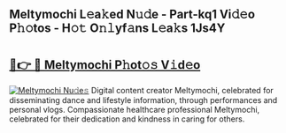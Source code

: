 ## Meltymochi L𝚎a𝚔ed N𝚞𝚍e - Part-kq1 Vi𝚍𝚎o P𝚑𝚘tos - H𝚘𝚝 O𝚗𝚕yf𝚊ns L𝚎a𝚔s 1Js4Y

# <h2><a href="http://kfd4x8p.oniu.top/?m=Meltymochi">🔗👉 🔴 Meltymochi P𝚑ot𝚘𝚜 V𝚒d𝚎o</a></h2>

[![Meltymochi Nu𝚍e𝚜](https://i.imgur.com/0qMVB7G.gif)](http://kfd4x8p.oniu.top/?m=Meltymochi)
Digital content creator Meltymochi, celebrated for disseminating dance and lifestyle information, through performances and personal vlogs. Compassionate healthcare professional Meltymochi, celebrated for their dedication and kindness in caring for others.  

